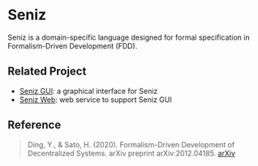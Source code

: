 # Seniz
Seniz is a domain-specific language designed for formal specification in Formalism-Driven Development (FDD).

## Related Project
- [Seniz GUI](https://github.com/yepengding/Seniz-GUI): a graphical interface for Seniz
- [Seniz Web](https://github.com/yepengding/Seniz-Web): web service to support Seniz GUI

## Reference
> Ding, Y., & Sato, H. (2020). Formalism-Driven Development of Decentralized Systems. arXiv preprint arXiv:2012.04185.
> [arXiv](https://arxiv.org/abs/2012.04185)